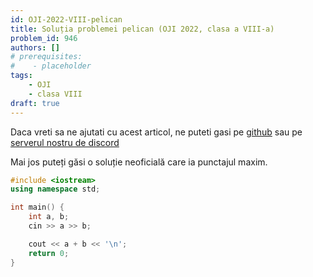 ```yaml
---
id: OJI-2022-VIII-pelican
title: Soluția problemei pelican (OJI 2022, clasa a VIII-a)
problem_id: 946
authors: []
# prerequisites:
#    - placeholder
tags:
    - OJI
    - clasa VIII
draft: true
---
```


Daca vreti sa ne ajutati cu acest articol, ne puteti gasi pe [github](https://github.com/roalgo-discord/arhiva-educationala) sau pe [serverul nostru de discord](https://discord.gg/vdDRSmg3fC)

Mai jos puteți găsi o soluție neoficială care ia punctajul maxim.

```cpp
#include <iostream>
using namespace std;

int main() {
    int a, b;
    cin >> a >> b;

    cout << a + b << '\n';
    return 0;
}
```
